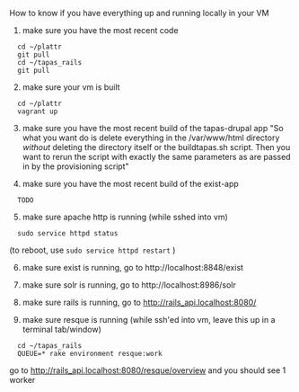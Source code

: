 How to know if you have everything up and running locally in your VM
1. make sure you have the most recent code
  ``` 
    cd ~/plattr 
    git pull
    cd ~/tapas_rails
    git pull
  ```
2. make sure your vm is built
  ```
    cd ~/plattr
    vagrant up
  ```
3. make sure you have the most recent build of the tapas-drupal app
  "So what you want do is delete everything in the /var/www/html directory ​*without*​ deleting the directory itself or the buildtapas.sh script. Then you want to rerun the script with exactly the same parameters as are passed in by the provisioning script"
    
4. make sure you have the most recent build of the exist-app
  ```
    TODO
  ```


5. make sure apache http is running (while sshed into vm)
  ```
    sudo service httpd status
  ```
  (to reboot, use 
    ```
      sudo service httpd restart
    ```
  )
  
6. make sure exist is running, go to http://localhost:8848/exist

7. make sure solr is running, go to http://localhost:8986/solr

8. make sure rails is running, go to http://rails_api.localhost:8080/

9. make sure resque is running
  (while ssh'ed into vm, leave this up in a terminal tab/window)
  ```
    cd ~/tapas_rails
    QUEUE=* rake environment resque:work
  ```
  go to http://rails_api.localhost:8080/resque/overview and you should see 1 worker
  

  
  

